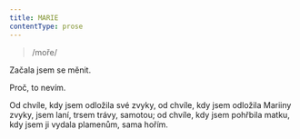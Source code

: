 ```yaml
---
title: MARIE
contentType: prose
---
```


<section>

> /moře/

Začala jsem se měnit.

Proč, to nevím.

Od chvíle, kdy jsem odložila své zvyky, od chvíle, kdy jsem odložila Mariiny zvyky, jsem laní, trsem trávy, samotou; od chvíle, kdy jsem pohřbila matku, kdy jsem ji vydala plamenům, sama hořím.

</section>
